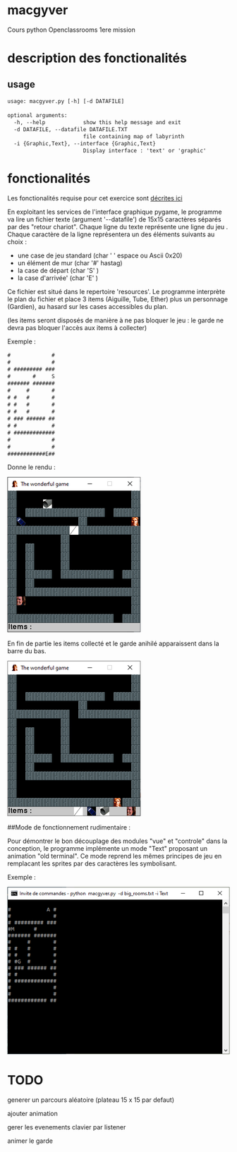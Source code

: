 # macgyver
Cours python Openclassrooms 1ere mission

# description des fonctionalités
## usage
````
usage: macgyver.py [-h] [-d DATAFILE]

optional arguments:
  -h, --help            show this help message and exit
  -d DATAFILE, --datafile DATAFILE.TXT
                        file containing map of labyrinth
  -i {Graphic,Text}, --interface {Graphic,Text}
                        Display interface : 'text' or 'graphic'
````
# fonctionalités
Les fonctionalités requise pour cet exercice sont [décrites ici](https://openclassrooms.com/fr/projects/156/assignment)

En exploitant les services de l'interface graphique pygame, le programme va lire un fichier texte (argument '--datafile') 
de 15x15 caractères séparés par des "retour chariot". Chaque ligne du texte représente une ligne du jeu .<br>
Chaque caractère de la ligne représentera un des éléments suivants au choix :
- une case de jeu standard (char ' ' espace ou Ascii 0x20)
- un élément de mur (char '#' hastag)
- la case de départ (char 'S' )
- la case d'arrivée' (char 'E' )

Ce fichier est situé dans le repertoire 'resources'.
Le programme interprète le plan du fichier et place 3 items (Aiguille, Tube, Ether) plus un personnage (Gardien), au hasard sur les cases accessibles du plan.<br>

(les items seront disposés de manière à ne pas bloquer le jeu : le garde ne devra pas bloquer l'accès aux items à collecter)

Exemple :
````
#             #
#             #
# ######### ###
#       #     S
####### #######
#     #       #
# #   #       #
# #   #       #
# #   #       #
# ### ###### ##
# #           #
# #############
#             #
#             #
############E##
````
Donne le rendu :

![Rendu](https://raw.githubusercontent.com/jean-charles-gibier/macgyver/develop/docs/Exemple1.png)

En fin de partie les items collecté et le garde anihilé apparaissent dans la barre du bas.

![Rendu](https://raw.githubusercontent.com/jean-charles-gibier/macgyver/develop/docs/Exemple2.png)

##Mode de fonctionnement rudimentaire :

Pour démontrer le bon découplage des modules "vue" et "controle" dans la conception, le programme
implémente un mode "Text" proposant un animation "old terminal".
Ce mode reprend les mêmes principes de jeu en remplacant les sprites par des caractères les symbolisant.

Exemple :

![Rendu](https://raw.githubusercontent.com/jean-charles-gibier/macgyver/develop/docs/Exemple3.png)


# TODO
generer un parcours aléatoire (plateau 15 x 15 par defaut)

ajouter animation

gerer les evenements clavier par listener

animer le garde

